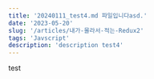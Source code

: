 ```yaml
---
title: '20240111_test4.md 파일입니다asd.'
date: '2023-05-20'
slug: '/articles/내가-몰라서-적는-Redux2'
tags: 'Javscript'
description: 'description test4'
---
```


test
